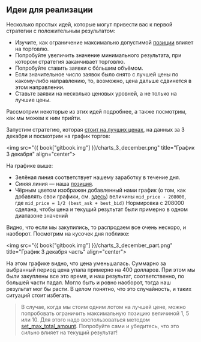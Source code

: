 ## Идеи для реализации

Несколько простых идей, которые могут привести вас к первой стратегии с положительным результатом:

- Изучите, как ограничение максимально допустимой [позиции](/terms.md#position) влияет на торговлю.
- Попробуйте увеличить значение минимального результата, при котором стратегия заканчивает торговлю.
- Попробуйте ставить заявки с б&oacute;льшим объёмом.
- Если значительное число заявок было снято с лучшей цены по какому-либо направлению, то, возможно, цена дальше сдвинется в этом направлении.
- Ставьте заявки на несколько ценовых уровней, а не только на лучшие цены.

Рассмотрим некоторые из этих идей подробнее, а также посмотрим, как мы можем к ним прийти.

<!-- TODO(asalikhov): rewrite this with new security -->
Запустим стратегию, которая [стоит на лучших ценах](examples.md#stay_on_best_price), на данных за 3 декабря и посмотрим на график торгов:

<img src="{{ book["gitbook.img"] }}/charts_3_december.png" title="График 3 декабря" align="center">

На графике выше:

- Зелёная линия соответствует нашему заработку в течение дня.
- Синяя линия — наша [позиция](/terms.md#position).
- Чёрным цветом изображен добавленный нами график (о том, как добавлять свои графики, см. [здесь](/interface/analysis/charts.md)) величины `mid_price - 208000`, где `mid_price = 1/2 (best_ask + best_bid)`
  Нормировка с 208000 сделана, чтобы цена и текущий результат были примерно в одном диапазоне значений

Видно, что если мы закупились, то распродаем все очень нескоро, и наоборот.
Посмотрим на кусочек дня поближе:

<img src="{{ book["gitbook.img"] }}/charts_3_december_part.png" title="График 3 декабря часть" align="center">

На этом графике видно, что цена уменьшалась.
Суммарно за выбранный период цена упала примерно на 400 долларов.
При этом мы были закуплены все это время, и наш результат, соответственно, по большей части падал.
Могло быть и ровно наоборот, тогда наш результат мог бы расти.
В целом понятно, что это случайность, и таких ситуаций стоит избегать.

> В случае, когда мы стоим одним лотом на лучшей цене, можно попробовать ограничить максимальную позицию величиной 1, 5 или 10.
> Для этого надо воспользоваться методом [set_max_total_amount](/api/ParticipantStrategy.md#set_max_total_amount).
> Попробуйте сами и убедитесь, что это сильно влияет на текущий результат!
